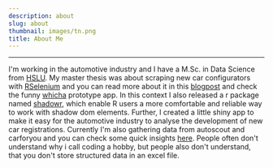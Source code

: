 ```yaml
---
description: about
slug: about
thumbnail: images/tn.png
title: About Me
---
```


---------------------------

I'm working in the automotive industry and I have a M.Sc. in Data Science from [HSLU](https://www.hslu.ch/de-ch/). 
My master thesis was about scraping new car configurators with [RSelenium](https://cran.r-project.org/web/packages/RSelenium/index.html) and you can read more about it in this [blogpost](../posts/2022-06-03-new-car-scraper/) and check the funny [whicha](https://landoltricardo.shinyapps.io/whicha/) prototype app. 
In this context I also released a r package named [shadowr](../posts/2022-04-30-hello-shadowr/), which enable R users a more comfortable and reliable way to work with shadow dom elements. Further, I created a little shiny app to make it easy for the automotive industry to analyse the development of new car registrations. Currently I'm also gathering data from autoscout and carforyou and you can check some quick insights [here](../posts/2022-04-30-hello-shadowr/).
People often don't understand why i call coding a hobby, but people also don't understand, that you don't store structured data in an excel file.

